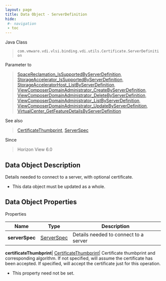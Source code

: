 ```yaml
---
layout: page
title: Data Object - ServerDefinition
hide:
 #- navigation
 - toc
---
```






Java Class  
> `com.vmware.vdi.vlsi.binding.vdi.utils.Certificate.ServerDefinition`

Parameter to  
> [SpaceReclamation_IsSupportedByServerDefinition](vdi.utils.virtualcenter.SpaceReclamation.md#isSupportedByServerDefinition), [StorageAccelerator_IsSupportedByServerDefinition](vdi.utils.virtualcenter.StorageAccelerator.md#isSupportedByServerDefinition), [StorageAcceleratorHost_ListByServerDefinition](vdi.utils.virtualcenter.StorageAcceleratorHost.md#listByServerDefinition), [ViewComposerDomainAdministrator_CreateByServerDefinition](vdi.utils.viewcomposer.ViewComposerDomainAdministrator.md#createByServerDefinition), [ViewComposerDomainAdministrator_DeleteByServerDefinition](vdi.utils.viewcomposer.ViewComposerDomainAdministrator.md#deleteByServerDefinition), [ViewComposerDomainAdministrator_ListByServerDefinition](vdi.utils.viewcomposer.ViewComposerDomainAdministrator.md#listByServerDefinition), [ViewComposerDomainAdministrator_UpdateByServerDefinition](vdi.utils.viewcomposer.ViewComposerDomainAdministrator.md#updateByServerDefinition), [VirtualCenter_GetFeatureDetailsByServerDefinition](vdi.infrastructure.VirtualCenter.md#getFeatureDetailsByServerDefinition)

See also  
> [CertificateThumbprint](vdi.utils.Certificate.CertificateThumbprint.md), [ServerSpec](vdi.utils.Certificate.ServerSpec.md)

Since  
> Horizon View 6.0


## Data Object Description 

Details needed to connect to a server, with optional certificate. 

  * This data object must be updated as a whole.



## Data Object Properties

Properties

Name |  Type |  Description   
---|---|---  
**serverSpec**| [ServerSpec](vdi.utils.Certificate.ServerSpec.md)|  Details needed to connect to a server   
  
**certificateThumbprint**| [CertificateThumbprint](vdi.utils.Certificate.CertificateThumbprint.md)|  Certificate thumbprint and corresponding algorithm. If not specified, will assume the certificate has been accepted. If specified, will accept the certificate just for this operation.   


 * This property need not be set.

  
  

  
